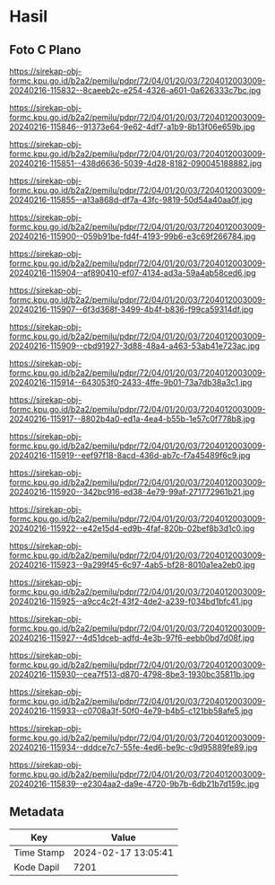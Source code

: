 # Hasil

## Foto C Plano

https://sirekap-obj-formc.kpu.go.id/b2a2/pemilu/pdpr/72/04/01/20/03/7204012003009-20240216-115832--8caeeb2c-e254-4326-a601-0a626333c7bc.jpg

https://sirekap-obj-formc.kpu.go.id/b2a2/pemilu/pdpr/72/04/01/20/03/7204012003009-20240216-115846--91373e64-9e62-4df7-a1b9-8b13f06e659b.jpg

https://sirekap-obj-formc.kpu.go.id/b2a2/pemilu/pdpr/72/04/01/20/03/7204012003009-20240216-115851--438d6636-5039-4d28-8182-090045188882.jpg

https://sirekap-obj-formc.kpu.go.id/b2a2/pemilu/pdpr/72/04/01/20/03/7204012003009-20240216-115855--a13a868d-df7a-43fc-9819-50d54a40aa0f.jpg

https://sirekap-obj-formc.kpu.go.id/b2a2/pemilu/pdpr/72/04/01/20/03/7204012003009-20240216-115900--059b91be-fd4f-4193-99b6-e3c69f266784.jpg

https://sirekap-obj-formc.kpu.go.id/b2a2/pemilu/pdpr/72/04/01/20/03/7204012003009-20240216-115904--af890410-ef07-4134-ad3a-59a4ab58ced6.jpg

https://sirekap-obj-formc.kpu.go.id/b2a2/pemilu/pdpr/72/04/01/20/03/7204012003009-20240216-115907--6f3d368f-3499-4b4f-b836-f99ca59314df.jpg

https://sirekap-obj-formc.kpu.go.id/b2a2/pemilu/pdpr/72/04/01/20/03/7204012003009-20240216-115909--cbd91927-3d88-48a4-a463-53ab41e723ac.jpg

https://sirekap-obj-formc.kpu.go.id/b2a2/pemilu/pdpr/72/04/01/20/03/7204012003009-20240216-115914--643053f0-2433-4ffe-9b01-73a7db38a3c1.jpg

https://sirekap-obj-formc.kpu.go.id/b2a2/pemilu/pdpr/72/04/01/20/03/7204012003009-20240216-115917--8802b4a0-ed1a-4ea4-b55b-1e57c0f778b8.jpg

https://sirekap-obj-formc.kpu.go.id/b2a2/pemilu/pdpr/72/04/01/20/03/7204012003009-20240216-115919--eef97f18-8acd-436d-ab7c-f7a45489f6c9.jpg

https://sirekap-obj-formc.kpu.go.id/b2a2/pemilu/pdpr/72/04/01/20/03/7204012003009-20240216-115920--342bc916-ed38-4e79-99af-271772961b21.jpg

https://sirekap-obj-formc.kpu.go.id/b2a2/pemilu/pdpr/72/04/01/20/03/7204012003009-20240216-115922--e42e15d4-ed9b-4faf-820b-02bef8b3d1c0.jpg

https://sirekap-obj-formc.kpu.go.id/b2a2/pemilu/pdpr/72/04/01/20/03/7204012003009-20240216-115923--9a299f45-6c97-4ab5-bf28-8010a1ea2eb0.jpg

https://sirekap-obj-formc.kpu.go.id/b2a2/pemilu/pdpr/72/04/01/20/03/7204012003009-20240216-115925--a9cc4c2f-43f2-4de2-a239-f034bd1bfc41.jpg

https://sirekap-obj-formc.kpu.go.id/b2a2/pemilu/pdpr/72/04/01/20/03/7204012003009-20240216-115927--4d51dceb-adfd-4e3b-97f6-eebb0bd7d08f.jpg

https://sirekap-obj-formc.kpu.go.id/b2a2/pemilu/pdpr/72/04/01/20/03/7204012003009-20240216-115930--cea7f513-d870-4798-8be3-1930bc35811b.jpg

https://sirekap-obj-formc.kpu.go.id/b2a2/pemilu/pdpr/72/04/01/20/03/7204012003009-20240216-115933--c0708a3f-50f0-4e79-b4b5-c121bb58afe5.jpg

https://sirekap-obj-formc.kpu.go.id/b2a2/pemilu/pdpr/72/04/01/20/03/7204012003009-20240216-115934--dddce7c7-55fe-4ed6-be9c-c9d95889fe89.jpg

https://sirekap-obj-formc.kpu.go.id/b2a2/pemilu/pdpr/72/04/01/20/03/7204012003009-20240216-115839--e2304aa2-da9e-4720-9b7b-6db21b7d159c.jpg


## Metadata

| Key        | Value               |
| ---------- | ------------------- |
| Time Stamp | 2024-02-17 13:05:41 |
| Kode Dapil | 7201                |



